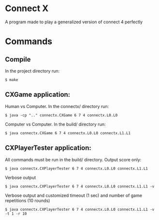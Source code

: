 # Connect X
A program made to play a generalized version of connect 4 perfectly 

# Commands
## Compile 
In the project directory run:
```
$ make
```

## CXGame application:
Human vs Computer.  In the connectx/ directory run:
```
$ java -cp ".." connectx.CXGame 6 7 4 connectx.L0.L0
```

Computer vs Computer. In the build/ directory run:
```
$ java connectx.CXGame 6 7 4 connectx.L0.L0 connectx.L1.L1
```

## CXPlayerTester application:
All commands must be run in the build/ directory. Output score only:
```
$ java connectx.CXPlayerTester 6 7 4 connectx.L0.L0 connectx.L1.L1
```

Verbose output
```
$ java connectx.CXPlayerTester 6 7 4 connectx.L0.L0 connectx.L1.L1 -v
```

Verbose output and customized timeout (1 sec) and number of game repetitions (10 rounds)
```
$ java connectx.CXPlayerTester 6 7 4 connectx.L0.L0 connectx.L1.L1 -v -t 1 -r 10
``` 
